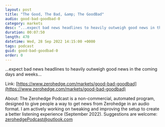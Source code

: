 ```yaml
---
layout: post
title: "The Good, The Bad, &amp; The GoodBad"
audio: good-bad-goodbad-0
category: markets
desc: "...expect bad news headlines to heavily outweigh good news in the coming days and weeks..."
duration: 00:07:50
length: 470
datetime: Wed, 28 Sep 2022 14:15:00 +0000
tags: podcast
guid: good-bad-goodbad-0
order: 0
---
```

...expect bad news headlines to heavily outweigh good news in the coming days and weeks...

Link: [https://www.zerohedge.com/markets/good-bad-goodbad](https://www.zerohedge.com/markets/good-bad-goodbad)

About: The Zerohedge Podcast is a non-commercial, automated program, designed to give people a way to get news from Zerohedge in an audio format.  I am actively working on tweaking and improving the setup to create a better listening experience (September 2022).  Suggestions are welcome: [zerohedgePodcast@outlook.com](mailto:zerohedgePodcast@outlook.com)